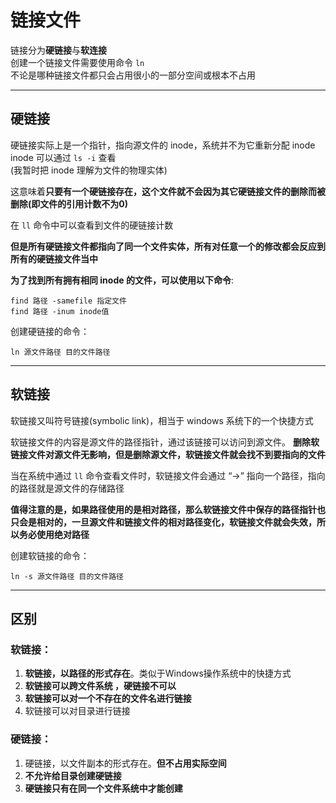 # 链接文件
链接分为**硬链接**与**软连接**  
创建一个链接文件需要使用命令 `ln`  
不论是哪种链接文件都只会占用很小的一部分空间或根本不占用  

-----------------

## 硬链接
硬链接实际上是一个指针，指向源文件的 inode，系统并不为它重新分配 inode  
inode 可以通过 `ls -i` 查看  
(我暂时把 inode 理解为文件的物理实体)  

这意味着**只要有一个硬链接存在，这个文件就不会因为其它硬链接文件的删除而被删除(即文件的引用计数不为0)**  

在 `ll` 命令中可以查看到文件的硬链接计数  

**但是所有硬链接文件都指向了同一个文件实体，所有对任意一个的修改都会反应到所有的硬链接文件当中**  

**为了找到所有拥有相同 inode 的文件，可以使用以下命令**:  
``` Shell
find 路径 -samefile 指定文件
find 路径 -inum inode值
```

创建硬链接的命令：  
``` Shell
ln 源文件路径 目的文件路径
```

---------------

## 软链接
软链接又叫符号链接(symbolic link)，相当于 windows 系统下的一个快捷方式  

软链接文件的内容是源文件的路径指针，通过该链接可以访问到源文件。
**删除软链接文件对源文件无影响，但是删除源文件，软链接文件就会找不到要指向的文件**  

当在系统中通过 `ll` 命令查看文件时，软链接文件会通过 “->” 指向一个路径，指向的路径就是源文件的存储路径  

**值得注意的是，如果路径使用的是相对路径，那么软链接文件中保存的路径指针也只会是相对的，一旦源文件和链接文件的相对路径变化，软链接文件就会失效，所以务必使用绝对路径**

创建软链接的命令：  
``` Shell
ln -s 源文件路径 目的文件路径
```

---------------

## 区别

### 软链接：  
1. **软链接，以路径的形式存在**。类似于Windows操作系统中的快捷方式  
2. **软链接可以跨文件系统 ，硬链接不可以**  
3. **软链接可以对一个不存在的文件名进行链接**  
4. 软链接可以对目录进行链接  

### 硬链接：  
1. 硬链接，以文件副本的形式存在。**但不占用实际空间**  
2. **不允许给目录创建硬链接**  
3. **硬链接只有在同一个文件系统中才能创建**  